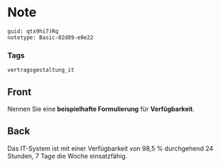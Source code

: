 # Note
```
guid: qtx9hi7)Rq
notetype: Basic-02d89-e0e22
```

### Tags
```
vertragsgestaltung_it
```

## Front
Nennen Sie eine <b>beispielhafte Formulierung</b> für <b>Verfügbarkeit</b>.

## Back
Das IT-System ist mit einer Verfügbarkeit von 98,5 % durchgehend 24 Stunden, 7 Tage die Woche einsatzfähig.
